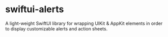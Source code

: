 # swiftui-alerts
A light-weight SwiftUI library for wrapping UIKit & AppKit elements in order to display customizable alerts and action sheets.
